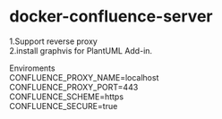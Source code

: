 # docker-confluence-server
1.Support reverse proxy  
2.install graphvis for PlantUML Add-in.  

Enviroments  
CONFLUENCE_PROXY_NAME=localhost  
CONFLUENCE_PROXY_PORT=443  
CONFLUENCE_SCHEME=https  
CONFLUENCE_SECURE=true  
